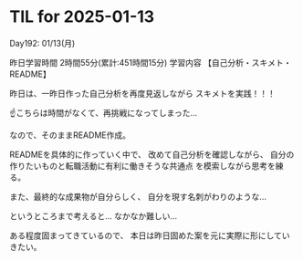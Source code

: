 # TIL for 2025-01-13
Day192: 01/13(月)

昨日学習時間 2時間55分(累計:451時間15分)
学習内容 【自己分析・スキメト・README】

昨日は、一昨日作った自己分析を再度見返しながら
スキメトを実践！！！

☝️こちらは時間がなくて、再挑戦になってしまった…

なので、そのままREADME作成。

READMEを具体的に作っていく中で、
改めて自己分析を確認しながら、
自分の作りたいものと転職活動に有利に働きそうな共通点
を模索しながら思考を練る。

また、最終的な成果物が自分らしく、
自分を現す名刺がわりのような…

というところまで考えると…
なかなか難しい…

ある程度固まってきているので、
本日は昨日固めた案を元に実際に形にしていきたい。
